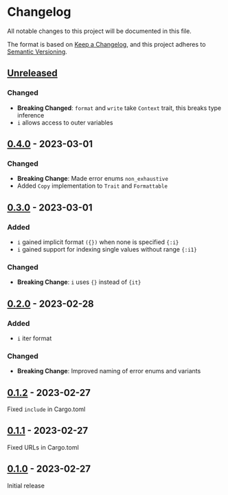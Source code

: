 # Changelog
All notable changes to this project will be documented in this file.

The format is based on [Keep a Changelog](https://keepachangelog.com/en/1.0.0/),
and this project adheres to [Semantic Versioning](https://semver.org/spec/v2.0.0.html).

## [Unreleased]
### Changed
- **Breaking Changed**: `format` and `write` take `Context` trait, this breaks type inference
- `i` allows access to outer variables

## [0.4.0] - 2023-03-01
### Changed
- **Breaking Change**: Made error enums `non_exhaustive`
- Added `Copy` implementation to `Trait` and `Formattable`

## [0.3.0] - 2023-03-01
### Added
- `i` gained implicit format `({})` when none is specified `{:i}`
- `i` gained support for indexing single values without range `{:i1}`

### Changed
- **Breaking Change**: `i` uses `{}` instead of `{it}`

## [0.2.0] - 2023-02-28
### Added
- `i` iter format

### Changed
- **Breaking Change**: Improved naming of error enums and variants

## [0.1.2] - 2023-02-27
Fixed `include` in Cargo.toml

## [0.1.1] - 2023-02-27
Fixed URLs in Cargo.toml

## [0.1.0] - 2023-02-27
Initial release

[unreleased]: https://github.com/ModProg/interpolator/compare/v0.4.0...HEAD
[0.4.0]: https://github.com/ModProg/interpolator/compare/v0.3.0...v0.4.0
[0.3.0]: https://github.com/ModProg/interpolator/compare/v0.2.0...v0.3.0
[0.2.0]: https://github.com/ModProg/interpolator/compare/v0.1.2...v0.2.0
[0.1.2]: https://github.com/ModProg/interpolator/compare/v0.1.1...v0.1.2
[0.1.1]: https://github.com/ModProg/interpolator/compare/v0.1.0...v0.1.1
[0.1.0]: https://github.com/ModProg/interpolator/v0.1.0
